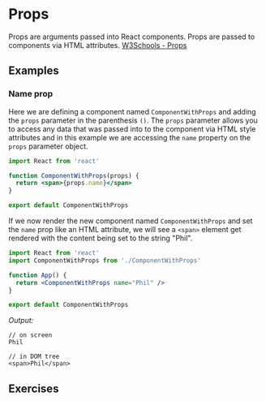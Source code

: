 # Props

Props are arguments passed into React components. Props are passed to components via HTML attributes. [W3Schools - Props](https://www.w3schools.com/react/react_props.asp)

## Examples

### Name prop

Here we are defining a component named `ComponentWithProps` and adding the `props` parameter in the parenthesis `()`. The `props` parameter allows you to access any data that was passed into to the component via HTML style attributes and in this example we are accessing the `name` property on the `props` parameter object.

```jsx
import React from 'react'

function ComponentWithProps(props) {
  return <span>{props.name}</span>
}

export default ComponentWithProps
```

If we now render the new component named `ComponentWithProps` and set the `name` prop like an HTML attribute, we will see a `<span>` element get rendered with the content being set to the string "Phil".

```jsx
import React from 'react'
import ComponentWithProps from './ComponentWithProps'

function App() {
  return <ComponentWithProps name="Phil" />
}

export default ComponentWithProps
```

_Output:_

```
// on screen
Phil

// in DOM tree
<span>Phil</span>
```

## Exercises
